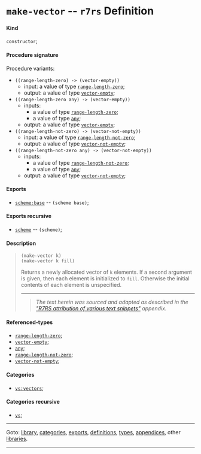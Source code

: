 

<a id='definition__r7rs__make-vector'></a>

# `make-vector` -- `r7rs` Definition


<a id='definition__r7rs__make-vector__kind'></a>

#### Kind

`constructor`;


<a id='definition__r7rs__make-vector__procedure-signature'></a>

#### Procedure signature

Procedure variants:
 * `((range-length-zero) -> (vector-empty))`
   * input: a value of type [`range-length-zero`](../../r7rs/types/range-length-zero.md#type__r7rs__range-length-zero);
   * output: a value of type [`vector-empty`](../../r7rs/types/vector-empty.md#type__r7rs__vector-empty);
 * `((range-length-zero any) -> (vector-empty))`
   * inputs:
     * a value of type [`range-length-zero`](../../r7rs/types/range-length-zero.md#type__r7rs__range-length-zero);
     * a value of type [`any`](../../r7rs/types/any.md#type__r7rs__any);
   * output: a value of type [`vector-empty`](../../r7rs/types/vector-empty.md#type__r7rs__vector-empty);
 * `((range-length-not-zero) -> (vector-not-empty))`
   * input: a value of type [`range-length-not-zero`](../../r7rs/types/range-length-not-zero.md#type__r7rs__range-length-not-zero);
   * output: a value of type [`vector-not-empty`](../../r7rs/types/vector-not-empty.md#type__r7rs__vector-not-empty);
 * `((range-length-not-zero any) -> (vector-not-empty))`
   * inputs:
     * a value of type [`range-length-not-zero`](../../r7rs/types/range-length-not-zero.md#type__r7rs__range-length-not-zero);
     * a value of type [`any`](../../r7rs/types/any.md#type__r7rs__any);
   * output: a value of type [`vector-not-empty`](../../r7rs/types/vector-not-empty.md#type__r7rs__vector-not-empty);


<a id='definition__r7rs__make-vector__exports'></a>

#### Exports

 * [`scheme:base`](../../r7rs/exports/scheme_3a_base.md#export__r7rs__scheme_3a_base) -- `(scheme base)`;


<a id='definition__r7rs__make-vector__exports-recursive'></a>

#### Exports recursive

 * [`scheme`](../../r7rs/exports/scheme.md#export__r7rs__scheme) -- `(scheme)`;


<a id='definition__r7rs__make-vector__description'></a>

#### Description

> ````
> (make-vector k)
> (make-vector k fill)
> ````
> 
> 
> Returns a newly allocated vector of `k` elements.  If a second
> argument is given, then each element is initialized to `fill`.
> Otherwise the initial contents of each element is unspecified.
> 
> 
> ----
> > *The text herein was sourced and adapted as described in the ["R7RS attribution of various text snippets"](../../r7rs/appendices/attribution.md#appendix__r7rs__attribution) appendix.*


<a id='definition__r7rs__make-vector__referenced-types'></a>

#### Referenced-types

 * [`range-length-zero`](../../r7rs/types/range-length-zero.md#type__r7rs__range-length-zero);
 * [`vector-empty`](../../r7rs/types/vector-empty.md#type__r7rs__vector-empty);
 * [`any`](../../r7rs/types/any.md#type__r7rs__any);
 * [`range-length-not-zero`](../../r7rs/types/range-length-not-zero.md#type__r7rs__range-length-not-zero);
 * [`vector-not-empty`](../../r7rs/types/vector-not-empty.md#type__r7rs__vector-not-empty);


<a id='definition__r7rs__make-vector__categories'></a>

#### Categories

 * [`vs:vectors`](../../vonuvoli/categories/vs_3a_vectors.md#category__vonuvoli__vs_3a_vectors);


<a id='definition__r7rs__make-vector__categories-recursive'></a>

#### Categories recursive

 * [`vs`](../../vonuvoli/categories/vs.md#category__vonuvoli__vs);

----

Goto: [library](../../r7rs/_index.md#library__r7rs), [categories](../../r7rs/categories/_index.md#toc__r7rs__categories), [exports](../../r7rs/exports/_index.md#toc__r7rs__exports), [definitions](../../r7rs/definitions/_index.md#toc__r7rs__definitions), [types](../../r7rs/types/_index.md#toc__r7rs__types), [appendices](../../r7rs/appendices/_index.md#toc__r7rs__appendices), other [libraries](../../_libraries.md#toc__libraries).

----

